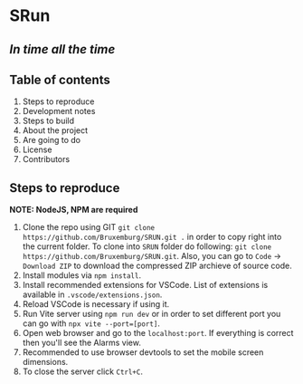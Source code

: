 # SRun
___In time all the time___
---

## Table of contents
1. Steps to reproduce
1. Development notes
1. Steps to build
1. About the project
1. Are going to do
1. License
1. Contributors

## Steps to reproduce
__NOTE: NodeJS, NPM are required__
1. Clone the repo using GIT `git clone https://github.com/Bruxemburg/SRUN.git .` in order to copy right into the current folder. To clone into `SRUN` folder do following: `git clone https://github.com/Bruxemburg/SRUN.git`. Also, you can go to `Code` -> `Download ZIP` to download the compressed ZIP archieve of source code.
1. Install modules via `npm install`.
1. Install recommended extensions for VSCode. List of extensions is available in `.vscode/extensions.json`.
1. Reload VSCode is necessary if using it.
1. Run Vite server using `npm run dev` or in order to set different port you can go with `npx vite --port=[port]`.
1. Open web browser and go to the `localhost:port`. If everything is correct then you'll see the Alarms view.
1. Recommended to use browser devtools to set the mobile screen dimensions. 
1. To close the server click `Ctrl+C`.
